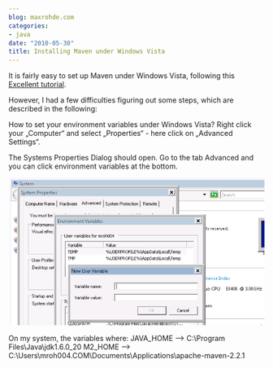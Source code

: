 ```yaml
---
blog: maxrohde.com
categories:
- java
date: "2010-05-30"
title: Installing Maven under Windows Vista
---
```


It is fairly easy to set up Maven under Windows Vista, following this [Excellent tutorial](http://www.avajava.com/tutorials/lessons/what-is-maven-and-how-do-i-install-it.html).

However, I had a few difficulties figuring out some steps, which are described in the following:

How to set your environment variables under Windows Vista? Right click your „Computer“ and select „Properties“ - here click on „Advanced Settings“.

The Systems Properties Dialog should open. Go to the tab Advanced and you can click environment variables at the bottom.

![bildschirmfoto2010-05-30um15-31-20.png](images/bildschirmfoto2010-05-30um15-31-20.png)

On my system, the variables where: JAVA_HOME --> C:\\Program Files\\Java\\jdk1.6.0_20 M2_HOME --> C:\\Users\\mroh004.COM\\Documents\\Applications\\apache-maven-2.2.1
